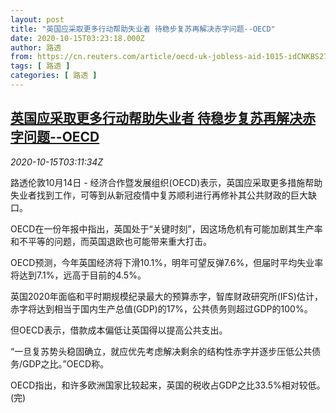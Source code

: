 ```yaml
---
layout: post
title: "英国应采取更多行动帮助失业者 待稳步复苏再解决赤字问题--OECD"
date: 2020-10-15T03:23:18.000Z
author: 路透
from: https://cn.reuters.com/article/oecd-uk-jobless-aid-1015-idCNKBS2700B0
tags: [ 路透 ]
categories: [ 路透 ]
---
```

<!--1602732198000-->
[英国应采取更多行动帮助失业者 待稳步复苏再解决赤字问题--OECD](https://cn.reuters.com/article/oecd-uk-jobless-aid-1015-idCNKBS2700B0)
------

<div>
<div><i>2020-10-15T03:11:34Z</i></div><p>路透伦敦10月14日 - 经济合作暨发展组织(OECD)表示，英国应采取更多措施帮助失业者找到工作，可等到从新冠疫情中复苏顺利进行再修补其公共财政的巨大缺口。</p><p>OECD在一份年报中指出，英国处于“关键时刻”，因这场危机有可能加剧其生产率和不平等的问题，而英国退欧也可能带来重大打击。</p><p>OECD预测，今年英国经济将下滑10.1%，明年可望反弹7.6%，但届时平均失业率将达到7.1%，远高于目前的4.5%。</p><p>英国2020年面临和平时期规模纪录最大的预算赤字，智库财政研究所(IFS)估计，赤字将达到相当于国内生产总值(GDP)的17%，公共债务则超过GDP的100%。</p><p>但OECD表示，借款成本偏低让英国得以提高公共支出。</p><p>“一旦复苏势头稳固确立，就应优先考虑解决剩余的结构性赤字并逐步压低公共债务/GDP之比。”OECD称。</p><p>OECD指出，和许多欧洲国家比较起来，英国的税收占GDP之比33.5%相对较低。(完)</p>
</div>
